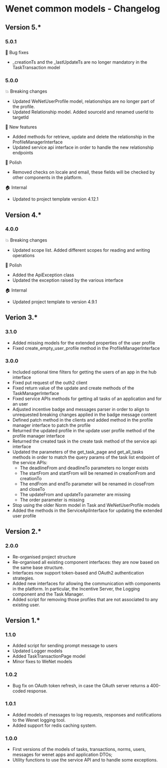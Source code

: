 # Wenet common models - Changelog

## Version 5.*

### 5.0.1

:bug: Bug fixes
* _creationTs and the _lastUpdateTs are no longer mandatory in the TaskTransaction model

### 5.0.0

:boom: Breaking changes
* Updated WeNetUserProfile model, relationships are no longer part of the profile.
* Updated Relationship model. Added sourceId and renamed userId to targetId

:rocket: New features
* Added methods for retrieve, update and delete the relationship in the ProfileManagerInterface
* Updated service api interface in order to handle the new relationship endpoints

:nail_care: Polish
* Removed checks on locale and email, these fields will be checked by other components in the platform.

:house: Internal

* Updated to project template version 4.12.1
###

## Version 4.*

### 4.0.0

:boom: Breaking changes
* Updated scope list. Added different scopes for reading and writing operations

:nail_care: Polish
* Added the ApiException class
* Updated the exception raised by the various interface

:house: Internal
* Updated project template to version 4.9.1


## Verion 3.*

### 3.1.0

* Added missing models for the extended properties of the user profile
* Fixed create_empty_user_profile method in the ProfileManagerInterface

### 3.0.0

* Included optional time filters for getting the users of an app in the hub interface
* Fixed put request of the outh2 client
* Fixed return value of the update and create methods of the TaskManagerInterface
* Fixed service APIs methods for getting all tasks of an application and for an user
* Adjusted incentive badge and messages parser in order to align to unrequested breaking changes applied in the badge message content
* Defined patch method in the clients and added method in the profile manager interface to patch the profile
* Returned the updated profile in the update user profile method of the profile manager interface
* Returned the created task in the create task method of the service api interface
* Updated the parameters of the get_task_page and get_all_tasks methods in order to match the query params of the task list endpoint of the service APIs:
  * The deadlineFrom and deadlineTo parameters no longer exists
  * The startFrom and startFrom will be renamed in creationFrom and creationTo
  * The endFrom and endTo parameter will be renamed in closeFrom and closeTo
  * The updateFrom and updateTo parameter are missing
  * The order parameter is missing
* Stop using the older Norm model in Task and WeNetUserProfile models
* Added the methods in the ServiceApiInterface for updating the extended user profile


## Version 2.*

### 2.0.0

* Re-organised project structure
* Re-organised all existing component interfaces: they are now based on the same base structure.
* Interfaces now support token-based and OAuth2 authentication strategies.
* Added new interfaces for allowing the communication with components in the platform. In particular, the Incentive Server, the Logging component and the Task Manager.
* Added script for removing those profiles that are not associated to any existing user.

## Version 1.*

### 1.1.0

- Added script for sending prompt message to users
- Updated Logger models
- Added TaskTransactionPage model
- Minor fixes to WeNet models

### 1.0.2
- Bug fix on OAuth token refresh, in case the OAuth server returns a 400-coded response.

### 1.0.1
- Added models of messages to log requests, responses and notifications to the Wenet logging tool.
- Added support for redis caching system.

### 1.0.0

- First versions of the models of tasks, transactions, norms, users, messages for wenet apps and application DTOs;
- Utility functions to use the service API and to handle some exceptions.
